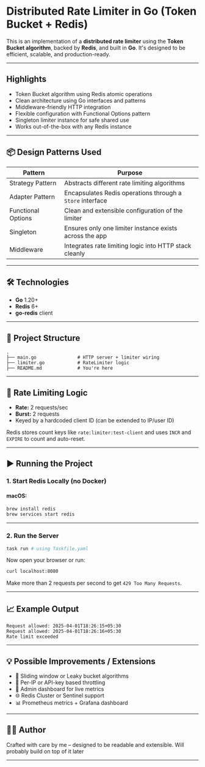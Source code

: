 # Distributed Rate Limiter in Go (Token Bucket + Redis)

This is an implementation of a **distributed rate limiter** using the **Token Bucket algorithm**, backed by **Redis**, and built in **Go**. It's designed to be efficient, scalable, and production-ready.

---

## Highlights

- Token Bucket algorithm using Redis atomic operations
- Clean architecture using Go interfaces and patterns
- Middleware-friendly HTTP integration
- Flexible configuration with Functional Options pattern
- Singleton limiter instance for safe shared use
- Works out-of-the-box with any Redis instance

---

## 📦 Design Patterns Used

| Pattern                   | Purpose                                                                 |
|--------------------------|-------------------------------------------------------------------------|
| Strategy Pattern         | Abstracts different rate limiting algorithms                            |
| Adapter Pattern          | Encapsulates Redis operations through a `Store` interface               |
| Functional Options       | Clean and extensible configuration of the limiter                       |
| Singleton                | Ensures only one limiter instance exists across the app                 |
| Middleware               | Integrates rate limiting logic into HTTP stack cleanly                  |

---

## 🛠️ Technologies

- **Go** 1.20+
- **Redis** 6+
- **go-redis** client

---

## 📁 Project Structure

```
.
├── main.go               # HTTP server + limiter wiring
├── limiter.go            # RateLimiter logic
├── README.md             # You're here
```

---

## 🧪 Rate Limiting Logic

- **Rate:** 2 requests/sec
- **Burst:** 2 requests
- Keyed by a hardcoded client ID (can be extended to IP/user ID)

Redis stores count keys like `rate:limiter:test-client` and uses `INCR` and `EXPIRE` to count and auto-reset.

---

## ▶️ Running the Project

### 1. **Start Redis Locally** (no Docker)

#### macOS:
```bash
brew install redis
brew services start redis
```

---

### 2. **Run the Server**

```bash
task run # using Taskfile.yaml
```

Now open your browser or run:
```bash
curl localhost:8080
```
Make more than 2 requests per second to get `429 Too Many Requests`.

---

## 📈 Example Output

```
Request allowed: 2025-04-01T18:26:15+05:30
Request allowed: 2025-04-01T18:26:16+05:30
Rate limit exceeded
```

---

## 💡 Possible Improvements / Extensions

- 🔁 Sliding window or Leaky bucket algorithms
- 🔑 Per-IP or API-key based throttling
- 🔧 Admin dashboard for live metrics
- 🌐 Redis Cluster or Sentinel support
- 📊 Prometheus metrics + Grafana dashboard


---

## 👨‍💻 Author


Crafted with care by me – designed to be readable and extensible. Will probably build on top of it later

---

